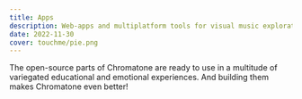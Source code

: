 ```yaml
---
title: Apps
description: Web-apps and multiplatform tools for visual music explorations
date: 2022-11-30
cover: touchme/pie.png
---
```


The open-source parts of Chromatone are ready to use in a multitude of variegated educational and emotional experiences. And building them makes Chromatone even better!
